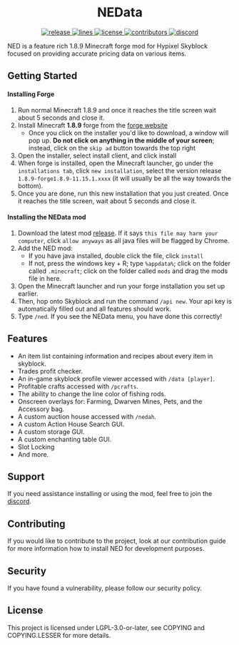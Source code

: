 <!-- markdownlint-disable-file MD001 MD033 -->
<h1 align="center">NEData</h1>

<div align="center">
    <!-- release -->
    <a href="https://github.com/MoulberryAES/NEData/releases/latest" target="_blank">
        <img src="https://img.shields.io/github/v/release/Moulberry/NotEnoughUpdates-REPO?color=informational&include_prereleases&label=release&logo=github&logoColor=white" alt="release">
    </a>
    <!-- lines -->
    <a href="https://github.com/NotEnoughUpdates/NotEnoughUpdates/graphs/code-frequency" target="_blank">
        <img src="https://img.shields.io/tokei/lines/github/NotEnoughUpdates/NotEnoughUpdates?label=lines&color=informational&logo=GitHub" alt="lines">
    </a>
    <!-- license -->
    <a href="./COPYING.LESSER" target="_blank">
        <img src="https://img.shields.io/github/license/NotEnoughUpdates/NotEnoughUpdates?color=informational" alt="license">
    </a>
    <!-- contributors -->
    <a href="https://github.com/MoulberryAES/NEData" target="_blank">
        <img src="https://img.shields.io/github/contributors/NotEnoughUpdates/NotEnoughUpdates?color=informational&logo=GitHub" alt="contributors">
    </a>
    <!-- discord -->
    <a href="https://discord.gg/moulberry" target="_blank">
        <img src="https://img.shields.io/discord/516977525906341928?label=discord&color=informational&logo=Discord&logoColor=FFFFFF" alt="discord">
    </a>
</div>

NED is a feature rich 1.8.9 Minecraft forge mod for Hypixel Skyblock focused on providing accurate pricing data on various items.

## Getting Started

#### Installing Forge

1. Run normal Minecraft 1.8.9 and once it reaches the title screen wait about 5 seconds and close it.
2. Install Minecraft **1.8.9** forge from the [forge website](http://files.minecraftforge.net/maven/net/minecraftforge/forge/index_1.8.9.html)
   - Once you click on the installer you'd like to download, a window will pop up. **Do not click on anything in the middle of your screen**; instead, click on the `skip ad` button towards the top right
3. Open the installer, select install client, and click install
4. When forge is installed, open the Minecraft launcher, go under the `installations tab`, click `new installation`, select the version release `1.8.9-forge1.8.9-11.15.1.xxxx` (it will usually be all the way towards the bottom).
5. Once you are done, run this new installation that you just created. Once it reaches the title screen, wait about 5 seconds and close it.

#### Installing the NEData mod

1. Download the latest mod [release](https://github.com/MoulberryAES/NEData/releases/latest). If it says `this file may harm your computer`, click `allow anyways` as all java files will be flagged by Chrome.
2. Add the NED mod:
   - If you have java installed, double click the file, click `install`
   - If not, press the windows key + R; type `%appdata%`; click on the folder called `.minecraft`; click on the folder called `mods` and drag the mods file in here.
3. Open the Minecraft launcher and run your forge installation you set up earlier.
4. Then, hop onto Skyblock and run the command `/api new`. Your api key is automatically filled out and all features should work.
5. Type `/ned`. If you see the NEData menu, you have done this correctly!

## Features

- An item list containing information and recipes about every item in skyblock.
- Trades profit checker.
- An in-game skyblock profile viewer accessed with `/data [player]`.
- Profitable crafts accessed with `/pcrafts`.
- The ability to change the line color of fishing rods.
- Onscreen overlays for: Farming, Dwarven Mines, Pets, and the Accessory bag.
- A custom auction house accessed with `/nedah`.
- A custom Action House Search GUI.
- A custom storage GUI.
- A custom enchanting table GUI.
- Slot Locking
- And more.

## Support

If you need assistance installing or using the mod, feel free to join the [discord](https://discord.gg/moulberry).

## Contributing

If you would like to contribute to the project, look at our contribution guide for more information how to install NED for development purposes.

## Security

If you have found a vulnerability, please follow our security policy.

## License

This project is licensed under LGPL-3.0-or-later, see COPYING and COPYING.LESSER for more details.
